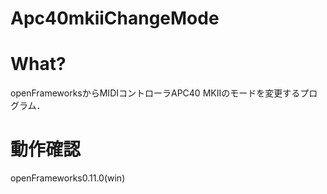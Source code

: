 # Apc40mkiiChangeMode

# What?
openFrameworksからMIDIコントローラAPC40 MKIIのモードを変更するプログラム．

# 動作確認
openFrameworks0.11.0(win)
